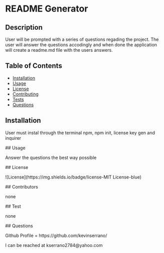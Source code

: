 
  # README Generator
  ## Description
  User will be prompted with a series of questions regading the project. The user will answer the questions accodingly and when done the application will create a readme.md file with the users answers.
  ## Table of Contents
  * [Installation](#installation)
  * [Usage](#usage)
  * [License](#license)
  * [Contributing](#contributing)
  * [Tests](#tests)
  * [Questions](#questions)
  ## Installation
  <p> User must instal through the terminal npm, npm init, license key gen and inquirer</p>
## Usage
  <p> Answer the questions the best way possible</p>
## License
  <p>![License](https://img.shields.io/badge/license-MIT License-blue)</p>
## Contributors
  <p>none</p>
## Test
  <p> none</p>
## Questions
  <p> Github Profile = https://github.com/kevinserrano/</p>
  <p> I can be reached at kserrano2784@yahoo.com</p>
  